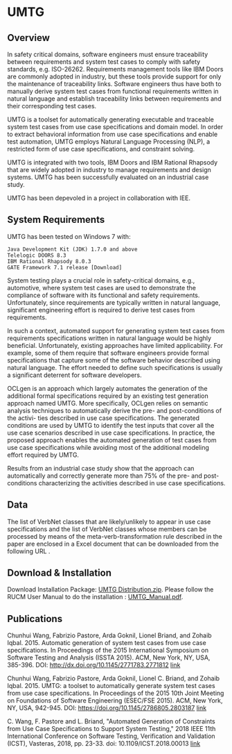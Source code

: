 # UMTG

## Overview 

In safety critical domains, software engineers must ensure traceability between requirements and system test cases to comply with safety standards, e.g. ISO-26262. Requirements management tools like IBM Doors are commonly adopted in industry, but these tools provide support for only the maintenance of traceability links. Software engineers thus have both to manually derive system test cases from functional requirements written in natural language and establish traceability links between requirements and their corresponding test cases. 

UMTG is a toolset for automatically generating executable and traceable system test cases from use case specifications and domain model. In order to extract behavioral information from use case specifications and enable test automation, UMTG employs Natural Language Processing (NLP), a restricted form of use case specifications, and constraint solving.

UMTG is integrated with two tools, IBM Doors and IBM Rational Rhapsody that are widely adopted in industry to manage requirements and design systems. UMTG has been successfully evaluated on an industrial case study.

UMTG has been depevoled in a project in collaboration with IEE.

## System Requirements

UMTG has been tested on Windows 7 with:

    Java Development Kit (JDK) 1.7.0 and above
    Telelogic DOORS 8.3 
    IBM Rational Rhapsody 8.0.3
    GATE Framework 7.1 release [Download]


System testing plays a crucial role in safety-critical domains, e.g., automotive, where system test cases are used to demonstrate the compliance of software with its functional and safety requirements. Unfortunately, since requirements are typically written in natural language, significant engineering effort is required to derive test cases from requirements.

In such a context, automated support for generating system test cases from requirements specifications written in natural language would be highly beneficial. Unfortunately, existing approaches have limited applicability. For example, some of them require that software engineers provide formal specifications that capture some of the software behavior described using natural language. The effort needed to define such specifications is usually a significant deterrent for software developers.

OCLgen is an approach which largely automates the generation of the additional formal specifications required by an existing test generation approach named UMTG. More specifically, OCLgen relies on semantic analysis techniques to automatically derive the pre- and post-conditions of the activi- ties described in use case specifications. The generated conditions are used by UMTG to identify the test inputs that cover all the use case scenarios described in use case specifications. In practice, the proposed approach enables the automated generation of test cases from use case specifications while avoiding most of the additional modeling effort required by UMTG.

Results from an industrial case study show that the approach can automatically and correctly generate more than 75% of the pre- and post-conditions characterizing the activities described in use case specifications.


## Data

The list of VerbNet classes that are likely/unlikely to appear in use case specifications and the list of VerbNet classes whose members can be processed by means of the meta-verb-transformation rule described in the paper are enclosed in a Excel document that can be downloaded from the following URL .


## Download & Installation


Download Installation Package: [UMTG Distribution.zip](https://sntsvv.github.io/UMTG/data/UMTG_Distribution.zip).
Please follow the RUCM User Manual to do the installation : [UMTG_Manual.pdf](https://sntsvv.github.io/UMTG/data/UMTG_Manual.pdf).



## Publications

Chunhui Wang, Fabrizio Pastore, Arda Goknil, Lionel Briand, and Zohaib Iqbal. 2015. Automatic generation of system test cases from use case specifications. In Proceedings of the 2015 International Symposium on Software Testing and Analysis (ISSTA 2015). ACM, New York, NY, USA, 385-396. DOI: http://dx.doi.org/10.1145/2771783.2771812 [link](http://orbilu.uni.lu/handle/10993/21147)

Chunhui Wang, Fabrizio Pastore, Arda Goknil, Lionel C. Briand, and Zohaib Iqbal. 2015. UMTG: a toolset to automatically generate system test cases from use case specifications. In Proceedings of the 2015 10th Joint Meeting on Foundations of Software Engineering (ESEC/FSE 2015). ACM, New York, NY, USA, 942-945. DOI: https://doi.org/10.1145/2786805.2803187 [link](http://orbilu.uni.lu/handle/10993/21772)

C. Wang, F. Pastore and L. Briand, "Automated Generation of Constraints from Use Case Specifications to Support System Testing," 2018 IEEE 11th International Conference on Software Testing, Verification and Validation (ICST), Vasteras, 2018, pp. 23-33.  doi: 10.1109/ICST.2018.00013 [link](http://orbilu.uni.lu/handle/10993/33914)


